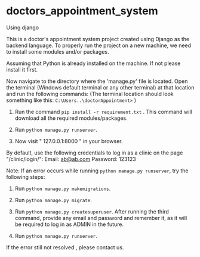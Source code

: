 # doctors_appointment_system
Using django

This is a doctor's appointment system project created using Django as the backend language. To properly run the project on a new machine, we need to install some modules and/or packages.

Assuming that Python is already installed on the machine. If not please install it first.

Now navigate to the directory where the 'manage.py' file is located. Open the terminal (Windows default terminal or any other terminal) at that location and run the following commands: (The terminal location should look something like this: ``` C:\Users..\doctorAppointment> ``` )

1) Run the command ``` pip install -r requirement.txt ``` . This command will download all the required modules/packages.

2) Run ``` python manage.py runserver ```.

3) Now visit " 127.0.0.1:8000 " in your browser.

By default, use the following credentials to log in as a clinic on the page "/clinic/login/":
Email: ab@ab.com
Password: 123123




Note: If an error occurs while running ``` python manage.py runserver ```, try the following steps:

1) Run ``` python manage.py makemigrations ```.

2) Run ``` python manage.py migrate ```.

3) Run ``` python manage.py createsuperuser ```. 
      After running the third command, provide any email and password and remember it, as it will be required to log in as ADMIN in the future.

4) Run  ``` python manage.py runserver ```.

If the error still not resolved , please contact us.
